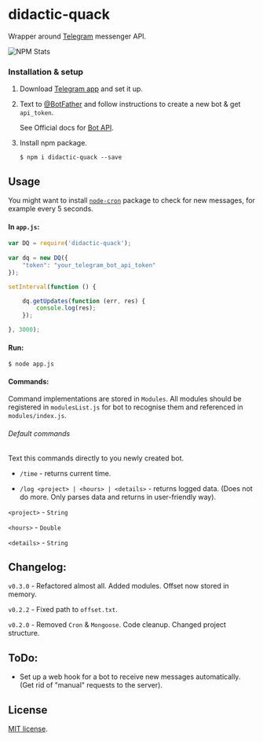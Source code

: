# didactic-quack

Wrapper around [Telegram](https://telegram.org/) messenger API.

![NPM Stats](https://nodei.co/npm/didactic-quack.png?downloads=true&downloadRank=true&stars=true)

### Installation & setup

1. Download [Telegram app](https://telegram.org/apps) and set it up.

2. Text to [@BotFather](https://telegram.me/botfather) and follow instructions to create a new bot & get `api_token`.

    See Official docs for [Bot API](https://core.telegram.org/bots).

3. Install npm package.
    ```
    $ npm i didactic-quack --save
    ```

## Usage

You might want to install [`node-cron`](https://github.com/ncb000gt/node-cron) package to check for new messages, for example every 5 seconds.

#### In `app.js`:

```javascript
var DQ = require('didactic-quack');
       
var dq = new DQ({
    "token": "your_telegram_bot_api_token"
});

setInterval(function () {

    dq.getUpdates(function (err, res) {
        console.log(res);
    });

}, 3000);

```

#### Run:

 ```
$ node app.js
```

#### Commands:

Command implementations are stored in `Modules`. All modules should be registered in `modulesList.js` for bot to
recognise them and referenced in `modules/index.js`.
 
###### Default commands

Text this commands directly to you newly created bot.

* `/time` - returns current time.

* `/log <project> | <hours> | <details>` - returns logged data. (Does not do more. Only parses data and returns in user-friendly way).

`<project>` - `String`

`<hours>` - `Double`

`<details>` - `String`

## Changelog:

`v0.3.0` - Refactored almost all. Added modules. Offset now stored in memory.

`v0.2.2` - Fixed path to `offset.txt`.

`v0.2.0` - Removed `Cron` & `Mongoose`. Code cleanup. Changed project structure.

## ToDo:

* Set up a web hook for a bot to receive new messages automatically. (Get rid of "manual" requests to the server).

## License

[MIT license](https://github.com/frenchbread/didactic-quack/blob/master/LICENSE.md).
